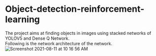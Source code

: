 # Object-detection-reinforcement-learning
The project aims at finding objects in images using stacked networks of YOLOV5 and Dense Q Network.<br/>
Following is the network architecture of the network.
![Screenshot 2021-08-11 at 10 16 56 AM](https://user-images.githubusercontent.com/58325853/128971076-f73897e5-5208-4aeb-bad0-3405c0b80a53.png)
